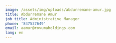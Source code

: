 ```yaml
---
image: /assets/img/uploads/abdurremane-amur.jpg
title: Abdurremane Amur
job_title: Administrative Manager
phone: '847537649'
email: aamur@rovumaholdings.com
lang: en
---
```


